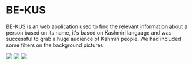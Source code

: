 # BE-KUS
BE-KUS is an web application used to find the relevant information about a person based on its name, it's based on Kashmiri 
language and was successful to grab a huge audience of Kahmiri people. We had included some filters on the background pictures.

<img src="/upload/1.png">
<img src="/upload/2.png">
<img src="/upload/3.png">

